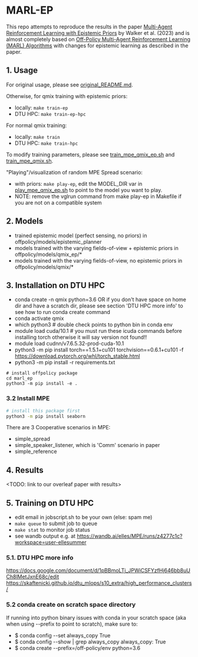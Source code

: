 # MARL-EP

This repo attempts to reproduce the results in the paper [Multi-Agent Reinforcement Learning with Epistemic Priors](https://prl-theworkshop.github.io/prl2023-icaps/papers/multi-agent-reinforcement-learning.pdf) by Walker et al. (2023) and is almost completely based on [Off-Policy Multi-Agent Reinforcement Learning (MARL) Algorithms](https://github.com/marlbenchmark/off-policy) with changes for epistemic learning as described in the paper.

## 1. Usage
For original usage, please see [original_README.md](original_README.md).

Otherwise, for qmix training with epistemic priors:
* locally: `make train-ep`
* DTU HPC: `make train-ep-hpc`

For normal qmix training:
* locally: `make train`
* DTU HPC: `make train-hpc`

To modify training parameters, please see [train_mpe_qmix_ep.sh](offpolicy/scripts/train_mpe_qmix_ep.sh) and [train_mpe_qmix.sh](offpolicy/scripts/train_mpe_qmix.sh).

"Playing"/visualization of random MPE Spread scenario:
* with priors: `make play-ep`, edit the MODEL_DIR var in [play_mpe_qmix_ep.sh](offpolicy/scripts/play_mpe_qmix_ep.sh) to point to the model you want to play.
* NOTE: remove the vglrun command from make play-ep in Makefile if you are not on a compatible system

## 2. Models
* trained epistemic model (perfect sensing, no priors) in offpolicy/models/epistemic_planner
* models trained with the varying fields-of-view + epistemic priors in offpolicy/models/qmix_ep/*
* models trained with the varying fields-of-view, no epistemic priors in offpolicy/models/qmix/*

## 3. Installation on DTU HPC
* conda create -n qmix python=3.6 OR if you don't have space on home dir and have a scratch dir, please see section 'DTU HPC more info' to see how to run conda create command
* conda activate qmix
* which python3 # double check points to python bin in conda env
* module load cuda/10.1 # you must run these icuda commands before installing torch otherwise it will say version not found!!
* module load cudnn/v7.6.5.32-prod-cuda-10.1
* python3 -m pip install torch==1.5.1+cu101 torchvision==0.6.1+cu101 -f https://download.pytorch.org/whl/torch_stable.html
* python3 -m pip install -r requirements.txt

```
# install offpolicy package
cd marl_ep
python3 -m pip install -e .
```

### 3.2 Install MPE

``` Bash
# install this package first
python3 -m pip install seaborn
```

There are 3 Cooperative scenarios in MPE:

* simple_spread
* simple_speaker_listener, which is 'Comm' scenario in paper
* simple_reference

## 4. Results
<TODO: link to our overleaf paper with results>

## 5. Training on DTU HPC
* edit email in jobscript.sh to be your own (else: spam me)
* `make queue` to submit job to queue
* `make stat` to monitor job status
* see wandb output e.g. at https://wandb.ai/elles/MPE/runs/z4277c1c?workspace=user-ellesummer

### 5.1. DTU HPC more info
https://docs.google.com/document/d/1pBBmoLTj_JPWiCSFYzfHj646bb8uUCh8lMetJxnE68c/edit
https://skaftenicki.github.io/dtu_mlops/s10_extra/high_performance_clusters/

### 5.2 conda create on scratch space directory
If running into python binary issues with conda in your scratch space (aka when using --prefix to point to scratch), make sure to:
* $ conda config --set always_copy True
* $ conda config --show | grep always_copy
always_copy: True
* $ conda create --prefix=<scratch-dir>/off-policy/env python=3.6
